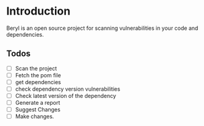 # Introduction 
Beryl is an open source project for scanning vulnerabilities in your code and dependencies. 

## Todos

- [ ] Scan the project
- [ ]  Fetch the pom file
- [ ]  get dependencies
- [ ]  check dependency version vulnerabilities
- [ ]  Check latest version of the dependency
- [ ]  Generate a report
- [ ]  Suggest Changes
- [ ]  Make changes.